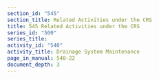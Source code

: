 ```yaml
---
section_id: "545"
section_title: Related Activities under the CRS
title: 545 Related Activities under the CRS
series_id: "500"
series_title: 
activity_id: "540"
activity_title: Drainage System Maintenance
page_in_manual: 540-22
document_depth: 3
---
```

